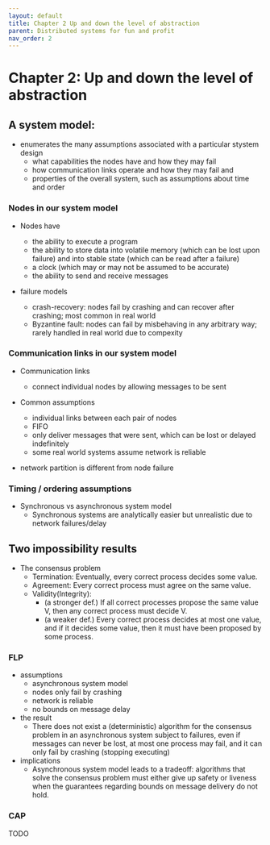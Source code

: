```yaml
---
layout: default
title: Chapter 2 Up and down the level of abstraction
parent: Distributed systems for fun and profit
nav_order: 2
---
```

# Chapter 2: Up and down the level of abstraction
## A system model: 
* enumerates the many assumptions associated with a particular stystem design
  - what capabilities the nodes have and how they may fail
  - how communication links operate and how they may fail and
  - properties of the overall system, such as assumptions about time and order
  
### Nodes in our system model
* Nodes have
  - the ability to execute a program
  - the ability to store data into volatile memory (which can be lost upon failure) and into stable state (which can be read after a failure)
  - a clock (which may or may not be assumed to be accurate)
  - the ability to send and receive messages
  
* failure models
  - crash-recovery: nodes fail by crashing and can recover after crashing; most common in real world
  - Byzantine fault: nodes can fail by misbehaving in any arbitrary way; rarely handled in real world due to compexity
  
### Communication links in our system model
* Communication links
  - connect individual nodes by allowing messages to be sent

* Common assumptions
  - individual links between each pair of nodes
  - FIFO
  - only deliver messages that were sent, which can be lost or delayed indefinitely
  - some real world systems assume network is reliable
  
* network partition is different from node failure

### Timing / ordering assumptions
* Synchronous vs asynchronous system model
  - Synchronous systems are analytically easier but unrealistic due to network failures/delay
  
## Two impossibility results
* The consensus problem
  - Termination: Eventually, every correct process decides some value.
  - Agreement: Every correct process must agree on the same value.
  - Validity(Integrity): 
    - (a stronger def.) If all correct processes propose the same value V, then any correct process must decide V.
    - (a weaker def.) Every correct process decides at most one value, and if it decides some value, then it must have been proposed by some process.




### FLP
* assumptions
  - asynchronous system model
  - nodes only fail by crashing
  - network is reliable
  - no bounds on message delay
* the result
  - There does not exist a (deterministic) algorithm for the consensus problem in an asynchronous system subject to failures, even if messages can never be lost, at most one process may fail, and it can only fail by crashing (stopping executing)
* implications
  - Asynchronous system model leads to a tradeoff: algorithms that solve the consensus problem must either give up safety or liveness when the guarantees regarding bounds on message delivery do not hold.
  
### CAP
TODO
  
  
